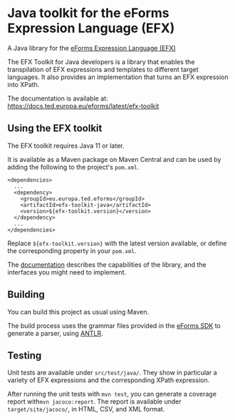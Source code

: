 # Java toolkit for the eForms Expression Language (EFX)

A Java library for the [eForms Expression Language (EFX)](https://docs.ted.europa.eu/eforms/latest/efx)

The EFX Toolkit for Java developers is a library that enables the transpilation of EFX expressions and templates to different target languages. It also provides an implementation that turns an EFX expression into XPath.

The documentation is available at: https://docs.ted.europa.eu/eforms/latest/efx-toolkit

## Using the EFX toolkit

The EFX toolkit requires Java 11 or later.

It is available as a Maven package on Maven Central and can be used by adding the following to the project's `pom.xml`.

```
<dependencies>
  ...
  <dependency>
    <groupId>eu.europa.ted.eforms</groupId>
    <artifactId>efx-toolkit-java</artifactId>
    <version>${efx-toolkit.version}</version>
  </dependency>
  ...
</dependencies>
```

Replace `${efx-toolkit.version}` with the latest version available, or define the corresponding property in your `pom.xml`.

The [documentation](https://docs.ted.europa.eu/eforms/latest/efx-toolkit) describes the capabilities of the library, and the interfaces you might need to implement.

## Building

You can build this project as usual using Maven.

The build process uses the grammar files provided in the [eForms SDK](https://github.com/OP-TED/eForms-SDK) to generate a parser, using [ANTLR](https://www.antlr.org).

## Testing

Unit tests are available under `src/test/java/`. They show in particular a variety of EFX expressions and the corresponding XPath expression.

After running the unit tests with `mvn test`, you can generate a coverage report with`mvn jacoco:report`.
The report is available under `target/site/jacoco/`, in HTML, CSV, and XML format.
